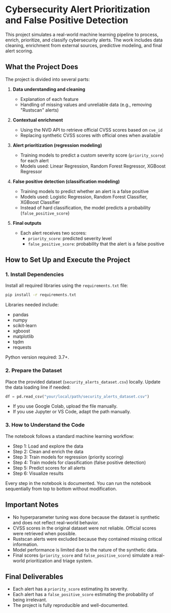 # Cybersecurity Alert Prioritization and False Positive Detection

This project simulates a real-world machine learning pipeline to process, enrich, prioritize, and classify cybersecurity alerts. The work includes data cleaning, enrichment from external sources, predictive modeling, and final alert scoring.

## What the Project Does

The project is divided into several parts:

1. **Data understanding and cleaning**
   - Explanation of each feature
   - Handling of missing values and unreliable data (e.g., removing "Rustscan" alerts)

2. **Contextual enrichment**
   - Using the NVD API to retrieve official CVSS scores based on `cve_id`
   - Replacing synthetic CVSS scores with official ones when available

3. **Alert prioritization (regression modeling)**
   - Training models to predict a custom severity score (`priority_score`) for each alert
   - Models used: Linear Regression, Random Forest Regressor, XGBoost Regressor

4. **False positive detection (classification modeling)**
   - Training models to predict whether an alert is a false positive
   - Models used: Logistic Regression, Random Forest Classifier, XGBoost Classifier
   - Instead of hard classification, the model predicts a probability (`false_positive_score`)

5. **Final outputs**
   - Each alert receives two scores:
     - `priority_score`: predicted severity level
     - `false_positive_score`: probability that the alert is a false positive

## How to Set Up and Execute the Project

### 1. Install Dependencies

Install all required libraries using the `requirements.txt` file:

```bash
pip install -r requirements.txt
```

Libraries needed include:
- pandas
- numpy
- scikit-learn
- xgboost
- matplotlib
- tqdm
- requests

Python version required: 3.7+.

### 2. Prepare the Dataset

Place the provided dataset (`security_alerts_dataset.csv`) locally. Update the data loading line if needed:

```python
df = pd.read_csv("your/local/path/security_alerts_dataset.csv")
```

- If you use Google Colab, upload the file manually.
- If you use Jupyter or VS Code, adapt the path manually.

### 3. How to Understand the Code

The notebook follows a standard machine learning workflow:

- Step 1: Load and explore the data
- Step 2: Clean and enrich the data
- Step 3: Train models for regression (priority scoring)
- Step 4: Train models for classification (false positive detection)
- Step 5: Predict scores for all alerts
- Step 6: Visualize results

Every step in the notebook is documented. You can run the notebook sequentially from top to bottom without modification.

## Important Notes

- No hyperparameter tuning was done because the dataset is synthetic and does not reflect real-world behavior.
- CVSS scores in the original dataset were not reliable. Official scores were retrieved when possible.
- Rustscan alerts were excluded because they contained missing critical information.
- Model performance is limited due to the nature of the synthetic data.
- Final scores (`priority_score` and `false_positive_score`) simulate a real-world prioritization and triage system.

## Final Deliverables

- Each alert has a `priority_score` estimating its severity.
- Each alert has a `false_positive_score` estimating the probability of being irrelevant.
- The project is fully reproducible and well-documented.